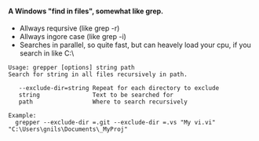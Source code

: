 #### A Windows "find in files", somewhat like grep.  
* Allways reqursive (like grep -r)  
* Allways ingore case (like grep -i)  
* Searches in parallel, so quite fast, but can heavely load your cpu, if you search in like C:\  
  
```
Usage: grepper [options] string path
Search for string in all files recursively in path.

   --exclude-dir=string Repeat for each directory to exclude
   string               Text to be searched for
   path                 Where to search recursively

Example:
  grepper --exclude-dir =.git --exclude-dir =.vs "My vi.vi" "C:\Users\gnils\Documents\_MyProj"
```